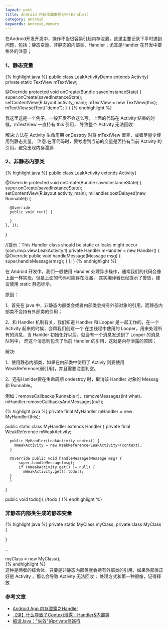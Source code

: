 ```yaml
---
layout: post
title: Android 内存泄漏案例分析(Handler)
category: android
keywords: Android,memory
---
```


在Android开发开发中，操作不当很容易引起内存泄漏，这里主要记录下平时遇到问题，包括：静态变量、非静态的内部类、Handler；尤其是Handler
在开发中要格外的注意；

### 1、静态变量

{% highlight java %}
public class LeakActivityDemo extends Activity{
  private static TextView mTextView;
  
  @Override
  protected void onCreate(Bundle savedInstanceState) {
    super.onCreate(savedInstanceState);
    setContentView(R.layout.activity_main);
    mTextView = new TextView(this);
    mTextView.setText("demo");
  }
}
{% endhighlight %}

我这里这是一个例子，一般开发不会这么写，上面的代码在 Activity 结束的时候，mTextView 一直持有 this 引用，
导致整个 Activity 无法回收

解决:方法在 Activity 生命周期 onDestroy 时将 mTextView 置空，或者尽量少使用到静态变量。 
注意:在写代码时，要考虑到当前的变量是否持有当前 Activity 的引用，避免出现内存泄漏.

### 2、非静态内部类

{% highlight java %}
public class LeakActivity extends Activity{
  
  @Override
  protected void onCreate(Bundle savedInstanceState) {
    super.onCreate(savedInstanceState);
    setContentView(R.layout.activity_main);
    mHandler.postDelayed(new Runnable() {
      
      @Override
      public void run() {
        
      }
    }, 1);
  }
  
  //提示：This Handler class should be static or leaks might occur (com.mvp.view.LeakActivity.1)
  private Handler mHandler = new Handler() {
      @Override public void handleMessage(Message msg) {
          super.handleMessage(msg);
      }
  };
}
  {% endhighlight %}

在 Android 开发中，我们一般使用 Handler 处理异步操作，通常我们的代码会像上面一样实现，但是上面的代码可能存在泄漏，
其实编译器已经提示了警告，建议使用 static 静态标示。

原因：

1、首先在 java 中，非静态内部类会或者内部类会持有外部对象的引用，而静态内部类不会持有外部类的引用；

2、和 Handler 机制有关，我们知道 Handler 和 Looper 是一起工作的，在一个 Activity 起来的时候，会帮我们创建一个
在主线程中使用的 Looper，用来处理所有的消息，当 Hanlder 初始化好以后，就会有一个消息发送到了 Looper 的消息队列中，
而这个消息则包含了当前 Handler 的引用，这就是内存泄露的原因；

解决:

1、使用静态内部类，如果在内部类中使用了 Activiy 则要使用 WeakReference(弱引用)，并且需要注意判空。

2、还有Hanlder要在生命周期 ondestroy 时，取消该 Handler 对象的 Messag 和 Runnable。

例如：removeCallbacks(Runnable r)、removeMessages(int what)、mHandler.removeCallbacksAndMessages(null);  

{% highlight java %}
  private final MyHandler mHandler = new MyHandler(this);
  
  public static class MyHandler extends Handler {
      private final WeakReference<LeakActivity> mWeakActivity;
   
      public MyHandler(LeakActivity context) {
        mWeakActivity = new WeakReference<LeakActivity>(context);
      }
   
      @Override public void handleMessage(Message msg) {
          super.handleMessage(msg);
          if (mWeakActivity.get() != null) {
            mWeakActivity.get().todo();
      }
      }
  }
  
  public void todo(){
    //todo
  }
{% endhighlight %}

### 非静态内部类生成的静态变量

{% highlight java %}
private static MyClass myClass;
  private class MyClass {
    
  }

..

myClass = new MyClass();  
{% endhighlight %}  
这种是两者的综合体，只要是非静态内部类就会持有外部类的引用，如果外部类正好是 Activity ，那么会导致 Activity 无法回收；
处理方式和第一种很像，记得释放
### 参考文章

* [Android App 内存泄露之Handler](http://blog.csdn.net/zhuanglonghai/article/details/382330698)
* [【译】什么导致了Context泄露：Handler&内部类](http://www.cnblogs.com/kissazi2/p/4121852.html)
* [细话Java："失效"的private修饰符](http://droidyue.com/blog/2014/10/02/the-private-modifier-in-java/)
